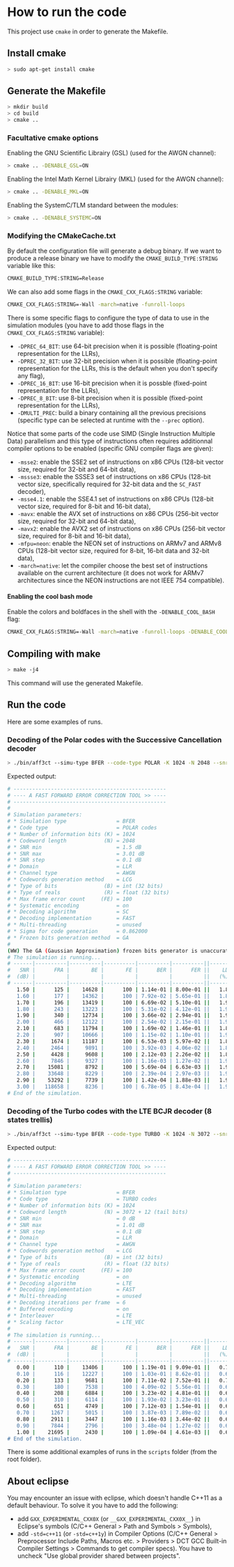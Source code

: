 # How to run the code
This project use `cmake` in order to generate the Makefile.

## Install cmake
```bash
> sudo apt-get install cmake
```

## Generate the Makefile
```bash
> mkdir build
> cd build
> cmake ..
```

### Facultative cmake options

Enabling the GNU Scientific Librairy (GSL) (used for the AWGN channel):
```bash
> cmake .. -DENABLE_GSL=ON
```

Enabling the Intel Math Kernel Librairy (MKL) (used for the AWGN channel):
```bash
> cmake .. -DENABLE_MKL=ON
```

Enabling the SystemC/TLM standard between the modules:
```bash
> cmake .. -DENABLE_SYSTEMC=ON
```

### Modifying the CMakeCache.txt
By default the configuration file will generate a debug binary.
If we want to produce a release binary we have to modify the `CMAKE_BUILD_TYPE:STRING` variable like this:
```bash
CMAKE_BUILD_TYPE:STRING=Release
```
We can also add some flags in the `CMAKE_CXX_FLAGS:STRING` variable:
```bash
CMAKE_CXX_FLAGS:STRING=-Wall -march=native -funroll-loops
```

There is some specific flags to configure the type of data to use in the simulation modules (you have to add those flags in the `CMAKE_CXX_FLAGS:STRING` variable):

- `-DPREC_64_BIT`: use 64-bit precision when it is possible (floating-point representation for the LLRs),
- `-DPREC_32_BIT`: use 32-bit precision when it is possible (floating-point representation for the LLRs, this is the default when you don't specify any flag),
- `-DPREC_16_BIT`: use 16-bit precision when it is possble (fixed-point representation for the LLRs),
- `-DPREC_8_BIT`: use 8-bit precision  when it is possible (fixed-point representation for the LLRs),
- `-DMULTI_PREC`: build a binary containing all the previous precisions (specific type can be selected at runtime with the `--prec` option).

Notice that some parts of the code use SIMD (Single Instruction Multiple Data) parallelism and this type of instructions often requires additionnal compiler options to be enabled (specific GNU compiler flags are given):

- `-msse2`: enable the SSE2 set of instructions on x86 CPUs (128-bit vector size, required for 32-bit and 64-bit data),
- `-mssse3`: enable the SSSE3 set of instructions on x86 CPUs (128-bit vector size, specifically required for 32-bit data and the `SC_FAST` decoder),
- `-msse4.1`: enable the SSE4.1 set of instructions on x86 CPUs (128-bit vector size, required for 8-bit and 16-bit data),
- `-mavx`: enable the AVX set of instructions on x86 CPUs (256-bit vector size, required for 32-bit and 64-bit data),
- `-mavx2`: enable the AVX2 set of instructions on x86 CPUs (256-bit vector size, required for 8-bit and 16-bit data),
- `-mfpu=neon`: enable the NEON set of instructions on ARMv7 and ARMv8 CPUs (128-bit vector size, required for 8-bit, 16-bit data and 32-bit data),
- `-march=native`: let the compiler choose the best set of instructions available on the current architecture (it does not work for ARMv7 architectures since the NEON instructions are not IEEE 754 compatible).

#### Enabling the cool bash mode

Enable the colors and boldfaces in the shell with the `-DENABLE_COOL_BASH` flag:
```bash
CMAKE_CXX_FLAGS:STRING=-Wall -march=native -funroll-loops -DENABLE_COOL_BASH
```

## Compiling with make
```bash
> make -j4
```
This command will use the generated Makefile.

## Run the code
Here are some examples of runs.

### Decoding of the Polar codes with the Successive Cancellation decoder

```bash
> ./bin/aff3ct --simu-type BFER --code-type POLAR -K 1024 -N 2048 --snr-min 1.5 --snr-max 3.01 --code-sigma 0.862 --dec-algo SC --dec-implem FAST
```

Expected output:
```bash
# -------------------------------------------------
# ---- A FAST FORWARD ERROR CORRECTION TOOL >> ----
# -------------------------------------------------
#
# Simulation parameters:
# * Simulation type                = BFER
# * Code type                      = POLAR codes
# * Number of information bits (K) = 1024
# * Codeword length            (N) = 2048
# * SNR min                        = 1.5 dB
# * SNR max                        = 3.01 dB
# * SNR step                       = 0.1 dB
# * Domain                         = LLR
# * Channel type                   = AWGN
# * Codewords generation method    = LCG
# * Type of bits               (B) = int (32 bits)
# * Type of reals              (R) = float (32 bits)
# * Max frame error count     (FE) = 100
# * Systematic encoding            = on
# * Decoding algorithm             = SC
# * Decoding implementation        = FAST
# * Multi-threading                = unused
# * Sigma for code generation      = 0.862000
# * Frozen bits generation method  = GA
#
(WW) The GA (Gaussian Approximation) frozen bits generator is unaccurate.
# The simulation is running...
# ------|----------|----------|----------|----------|----------||-------|-------|-------|---------|---------|----------||----------|----------
#   SNR |      FRA |       BE |       FE |      BER |      FER ||    LD |   DEC |    ST |    CTHR |    ITHR |  LATENCY || SIM_CTHR |    ET/RT 
#  (dB) |          |          |          |          |          ||   (%) |   (%) |   (%) |  (Mb/s) |  (Mb/s) |     (us) ||   (Mb/s) | (hhmmss) 
# ------|----------|----------|----------|----------|----------||-------|-------|-------|---------|---------|----------||----------|----------
   1.50 |      125 |    14628 |      100 | 1.14e-01 | 8.00e-01 ||   1.8 |  96.3 |   1.9 |   96.61 |   48.30 |    21.20 ||    17.55 | 00h00'00  
   1.60 |      177 |    14362 |      100 | 7.92e-02 | 5.65e-01 ||   1.8 |  96.3 |   1.9 |  108.17 |   54.09 |    18.93 ||    20.12 | 00h00'00  
   1.70 |      196 |    13419 |      100 | 6.69e-02 | 5.10e-01 ||   1.9 |  96.1 |   2.0 |  102.55 |   51.27 |    19.97 ||    19.07 | 00h00'00  
   1.80 |      243 |    13223 |      100 | 5.31e-02 | 4.12e-01 ||   1.9 |  96.1 |   2.0 |  106.07 |   53.03 |    19.31 ||    19.75 | 00h00'00  
   1.90 |      340 |    12734 |      100 | 3.66e-02 | 2.94e-01 ||   1.9 |  96.0 |   2.0 |  107.28 |   53.64 |    19.09 ||    20.31 | 00h00'00  
   2.00 |      466 |    12122 |      100 | 2.54e-02 | 2.15e-01 ||   1.9 |  96.1 |   2.0 |  109.98 |   54.99 |    18.62 ||    20.87 | 00h00'00  
   2.10 |      683 |    11794 |      100 | 1.69e-02 | 1.46e-01 ||   1.8 |  96.2 |   2.0 |  110.25 |   55.13 |    18.58 ||    21.16 | 00h00'00  
   2.20 |      907 |    10666 |      100 | 1.15e-02 | 1.10e-01 ||   1.9 |  96.2 |   2.0 |  111.56 |   55.78 |    18.36 ||    21.46 | 00h00'00  
   2.30 |     1674 |    11187 |      100 | 6.53e-03 | 5.97e-02 ||   1.8 |  96.2 |   2.0 |  113.38 |   56.69 |    18.06 ||    21.98 | 00h00'00  
   2.40 |     2464 |     9891 |      100 | 3.92e-03 | 4.06e-02 ||   1.8 |  96.2 |   2.0 |  113.22 |   56.61 |    18.09 ||    21.99 | 00h00'00  
   2.50 |     4428 |     9608 |      100 | 2.12e-03 | 2.26e-02 ||   1.8 |  96.2 |   2.0 |  114.37 |   57.19 |    17.91 ||    22.18 | 00h00'00  
   2.60 |     7846 |     9327 |      100 | 1.16e-03 | 1.27e-02 ||   1.9 |  96.1 |   2.0 |  113.79 |   56.89 |    18.00 ||    22.14 | 00h00'00  
   2.70 |    15081 |     8792 |      100 | 5.69e-04 | 6.63e-03 ||   1.9 |  96.1 |   2.0 |  114.38 |   57.19 |    17.91 ||    22.25 | 00h00'01  
   2.80 |    33648 |     8229 |      100 | 2.39e-04 | 2.97e-03 ||   1.9 |  96.1 |   2.0 |  114.47 |   57.23 |    17.89 ||    22.26 | 00h00'03  
   2.90 |    53292 |     7739 |      100 | 1.42e-04 | 1.88e-03 ||   1.9 |  96.1 |   2.0 |  114.38 |   57.19 |    17.91 ||    22.26 | 00h00'04  
   3.00 |   118658 |     8236 |      100 | 6.78e-05 | 8.43e-04 ||   1.9 |  96.1 |   2.0 |  114.43 |   57.22 |    17.90 ||    22.27 | 00h00'10  
# End of the simulation.
```

### Decoding of the Turbo codes with the LTE BCJR decoder (8 states trellis)

```bash
> ./bin/aff3ct --simu-type BFER --code-type TURBO -K 1024 -N 3072 --snr-min 0.0 --snr-max 1.01 --dec-algo LTE --dec-implem FAST --max-iter 6
```

Expected output:
```bash
# -------------------------------------------------
# ---- A FAST FORWARD ERROR CORRECTION TOOL >> ----
# -------------------------------------------------
#
# Simulation parameters:
# * Simulation type                = BFER
# * Code type                      = TURBO codes
# * Number of information bits (K) = 1024
# * Codeword length            (N) = 3072 + 12 (tail bits)
# * SNR min                        = 0 dB
# * SNR max                        = 1.01 dB
# * SNR step                       = 0.1 dB
# * Domain                         = LLR
# * Channel type                   = AWGN
# * Codewords generation method    = LCG
# * Type of bits               (B) = int (32 bits)
# * Type of reals              (R) = float (32 bits)
# * Max frame error count     (FE) = 100
# * Systematic encoding            = on
# * Decoding algorithm             = LTE
# * Decoding implementation        = FAST
# * Multi-threading                = unused
# * Decoding iterations per frame  = 6
# * Buffered encoding              = on
# * Interleaver                    = LTE
# * Scaling factor                 = LTE_VEC
#
# The simulation is running...
# ------|----------|----------|----------|----------|----------||-------|-------|-------|---------|---------|----------||----------|----------
#   SNR |      FRA |       BE |       FE |      BER |      FER ||    LD |   DEC |    ST |    CTHR |    ITHR |  LATENCY || SIM_CTHR |    ET/RT 
#  (dB) |          |          |          |          |          ||   (%) |   (%) |   (%) |  (Mb/s) |  (Mb/s) |     (us) ||   (Mb/s) | (hhmmss) 
# ------|----------|----------|----------|----------|----------||-------|-------|-------|---------|---------|----------||----------|----------
   0.00 |      110 |    13406 |      100 | 1.19e-01 | 9.09e-01 ||   0.7 |  99.2 |   0.2 |    9.58 |    3.19 |   320.53 ||     7.13 | 00h00'00  
   0.10 |      116 |    12227 |      100 | 1.03e-01 | 8.62e-01 ||   0.6 |  99.2 |   0.2 |   11.32 |    3.77 |   271.35 ||     8.52 | 00h00'00  
   0.20 |      133 |     9681 |      100 | 7.11e-02 | 7.52e-01 ||   0.7 |  99.1 |   0.2 |   11.22 |    3.74 |   273.80 ||     8.46 | 00h00'00  
   0.30 |      180 |     7538 |      100 | 4.09e-02 | 5.56e-01 ||   0.6 |  99.3 |   0.1 |   11.64 |    3.88 |   263.88 ||     8.78 | 00h00'00  
   0.40 |      208 |     6884 |      100 | 3.23e-02 | 4.81e-01 ||   0.6 |  99.3 |   0.1 |   11.56 |    3.85 |   265.73 ||     8.73 | 00h00'00  
   0.50 |      310 |     6114 |      100 | 1.93e-02 | 3.23e-01 ||   0.6 |  99.3 |   0.1 |   11.68 |    3.89 |   263.12 ||     8.82 | 00h00'00  
   0.60 |      651 |     4749 |      100 | 7.12e-03 | 1.54e-01 ||   0.6 |  99.3 |   0.1 |   11.68 |    3.89 |   263.02 ||     8.82 | 00h00'00  
   0.70 |     1267 |     5015 |      100 | 3.87e-03 | 7.89e-02 ||   0.6 |  99.3 |   0.1 |   11.71 |    3.90 |   262.30 ||     8.86 | 00h00'00  
   0.80 |     2911 |     3447 |      100 | 1.16e-03 | 3.44e-02 ||   0.6 |  99.3 |   0.1 |   11.72 |    3.91 |   262.04 ||     8.87 | 00h00'01  
   0.90 |     7844 |     2796 |      100 | 3.48e-04 | 1.27e-02 ||   0.6 |  99.3 |   0.1 |   11.74 |    3.91 |   261.75 ||     8.88 | 00h00'02  
   1.00 |    21695 |     2430 |      100 | 1.09e-04 | 4.61e-03 ||   0.6 |  99.3 |   0.1 |   11.55 |    3.85 |   265.99 ||     8.72 | 00h00'07  
# End of the simulation.
```

There is some additional examples of runs in the `scripts` folder (from the root folder).

## About eclipse
You may encounter an issue with eclipse, which doesn't handle C++11 as a default behaviour. To solve it you have to add the following:

- add `GXX_EXPERIMENTAL_CXX0X` (or `__GXX_EXPERIMENTAL_CXX0X__`) in Eclipse's symbols (C/C++ General > Path and Symbols > Symbols),
- add `-std=c++11` (or `-std=c++1y`) in Compiler Options (C/C++ General > Preprocessor Include Paths, Macros etc. > Providers  > DCT GCC Built-in Compiler Settings >  Commands to get compiler specs). You have to uncheck "Use global provider shared between projects".
